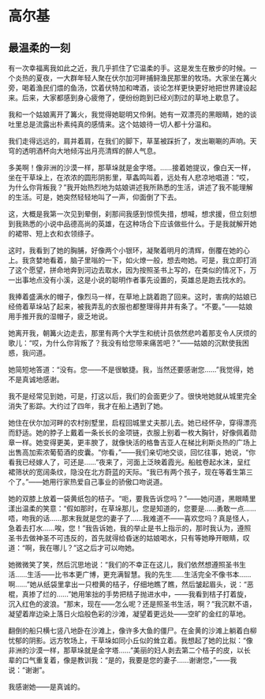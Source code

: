 # 高尔基

## 最温柔的一刻

有一次幸福离我如此之近，我几乎抓住了它温柔的手。这是发生在散步的时候。一个炎热的夏夜，一大群年轻人聚在伏尔加河畔捕鲟渔民那里的牧场。大家坐在篝火旁，喝着渔民们煨的鱼汤，饮着伏特加和啤酒，谈论怎样更快更好地把世界建设起来。后来，大家都感到身心疲倦了，便纷纷跑到已经刈割过的草地上歇息了。

我和一个姑娘离开了篝火，我觉得她聪明又伶俐。她有一双漂亮的黑眼睛，她的谈吐里总是流露出朴素纯真的感情来。这个姑娘待一切人都十分温和。

我们走得远远的，肩并着肩，在我们的脚下，草茎被踩折了，发出唰唰的声响。天穹的透明酒杯向大地倾泻出月亮清辉的醉人气息。

多美啊！像非洲的沙漠一样，那草垛就是金字塔。……接着她提议，像白天一样，坐在干草垛上，在浓浓的圆形阴影里，草螽鸣叫着，远处有人悲凉地唱道：“哎，为什么你背叛我？”我开始热烈地为姑娘讲述我所熟悉的生活，讲述了我不能理解的生活。可是，她突然轻轻地叫了一声，仰面倒了下去。

这，大概是我第一次见到晕倒，刹那间我感到惊慌失措，想喊，想求援，但立刻想到我熟悉的小说中品德高尚的英雄，在这种场合下应该做些什么。于是我就解开她的裙带、短上衣和衣领绦子。

这时，我看到了她的胸脯，好像两个小银环，凝聚着明月的清辉，倒覆在她的心上。我贪婪地看着，脑子里嗡的一下，如火燎一般，想去吻她。可是，我立即打消了这个愿望，拼命地奔到河边去取水，因为按照圣书上写的，在类似的情况下，万一出事地点没有小溪，这是小说的聪明作者事先设置的，英雄总是跑去找水的。

我捧着盛满水的帽子，像烈马一样，在草地上跳着跑了回来。这时，害病的姑娘已经倚着草垛站了起来，被我弄乱的衣服也都整理得井井有条了。“不要。”——姑娘用手推开我的湿帽子，疲乏地说。

她离开我，朝篝火边走去，那里有两个大学生和统计员依然悲吟着那支令人厌烦的歌儿：“哎，为什么你背叛了？我没有给您带来痛苦吧？”——姑娘的沉默使我困惑，我问道。

她简短地答道：“没有。您——不是很敏捷。我，当然还要感谢您……”我觉得，她不是真诚地感谢。

我不是经常见到她，可是，打这以后，我们的会面更少了。很快地她就从城里完全消失了影踪。大约过了四年，我才在船上遇到了她。

她住在伏尔加河畔的农村别墅里，启程回城里丈夫那儿去。她已经怀孕，穿得漂亮而舒适。她的脖子上戴着一条长长的金项链，衣服上别着一枚大胸针，好像佩着勋章一样。她变得更美，更丰腴了，就像快活的格鲁吉亚人在梯比利斯炎热的广场上出售高加索浓葡萄酒的皮囊。“你看，”——我们亲切地交谈，回忆往事，她说，“你看我已经嫁人了，可还是……”夜来了，河面上泛映着霞光。船舷卷起水沫，呈红裙筛状的宽阔条纹，隐没在北方蔚蓝的天际。“我已有两个孩子，现在等着生第三个了。”——她用行家热爱自己事业的骄傲口吻说道。

她的双膝上放着一袋黄纸包的桔子。“呃，要我告诉您吗？”——她问道，黑眼睛里漾出温柔的笑意：“假如那时，在草垛那儿，您是知道的，您要是……勇敢一点……唔，吻我的话……那末我就是您的妻子了……我难道不——喜欢您吗？真是怪人，急着去打水……唉，您！”我告诉她，我的举止是书上指示的，那时我认为，遵照圣书去做神圣不可违反的，首先就得给昏迷的姑娘喝水，只有等她睁开眼睛，叹道：“啊，我在哪儿？”这之后才可以吻她。

她微微笑了笑，然后沉思地说：“我们的不幸正在这儿，我们依然想遵照圣书生活……生活——比书本更广博，更充满智慧。我的先生……生活完全不像书本……啊……”她从纸袋里拿出一只橙黄的桔子，仔细地瞧了瞧，然后皱起眉头，说：“恶棍，真掺了烂的……”她用笨拙的手势把桔子抛进水中，——我看到桔子打着旋，沉入红色的波浪。“那末，现在——怎么呢？还是照圣书生活，啊？”我沉默不语，凝望着岸边染上落日火焰般色彩的沙滩，凝望着更远处——空旷的金红的草地。

翻倒的船只横七竖八地卧在沙滩上，像许多大鱼的僵尸。在金黄的沙滩上躺着白柳忧郁的阴影。远方牧场上，干草垛如同小丘似的耸立着。我想起了她的比拟：“像非洲的沙漠一样，那草垛就是金字塔……”美丽的妇人剥去第二个桔子的皮，以长辈的口气重复着，像是教训我：“是的，我要是您的妻子……谢谢您，”——我说：“谢谢”。

我感谢她——是真诚的。